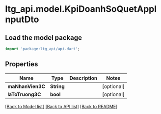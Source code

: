 # ltg_api.model.KpiDoanhSoQuetAppInputDto

## Load the model package
```dart
import 'package:ltg_api/api.dart';
```

## Properties
Name | Type | Description | Notes
------------ | ------------- | ------------- | -------------
**maNhanVien3C** | **String** |  | [optional] 
**laToTruong3C** | **bool** |  | [optional] 

[[Back to Model list]](../README.md#documentation-for-models) [[Back to API list]](../README.md#documentation-for-api-endpoints) [[Back to README]](../README.md)


